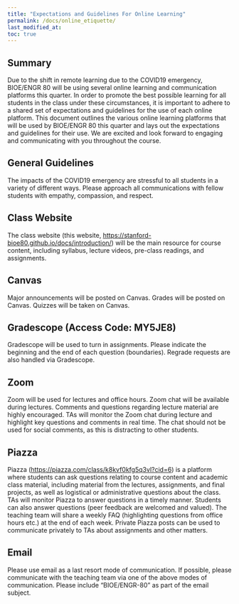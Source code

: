 ```yaml
---
title: "Expectations and Guidelines For Online Learning"
permalink: /docs/online_etiquette/
last_modified_at:
toc: true
---
```


## Summary 
Due to the shift in remote learning due to the COVID19 emergency, BIOE/ENGR 80 will be using several online learning and communication platforms this quarter. In order to promote the best possible learning for all students in the class under these circumstances, it is important to adhere to a shared set of expectations and guidelines for the use of each online platform. This document outlines the various online learning platforms that will be used by BIOE/ENGR 80 this quarter and lays out the expectations and guidelines for their use. We are excited and look forward to engaging and communicating with you throughout the course. 

## General Guidelines
The impacts of the COVID19 emergency are stressful to all students in a variety of different ways. 
Please approach all communications with fellow students with empathy, compassion, and respect. 

## Class Website 
The class website (this website, https://stanford-bioe80.github.io/docs/introduction/) will be the main resource for course content, including syllabus, lecture videos, pre-class readings, and assignments.

## Canvas
Major announcements will be posted on Canvas. Grades will be posted on Canvas. Quizzes will be taken on Canvas.

## Gradescope (Access Code: MY5JE8)
Gradescope will be used to turn in assignments. Please indicate the beginning and the end of each question (boundaries). Regrade requests are also handled via Gradescope.  

## Zoom
Zoom will be used for lectures and office hours. Zoom chat will be available during lectures. Comments and questions regarding lecture material are highly encouraged. TAs will monitor the Zoom chat during lecture and highlight key questions and comments in real time. The chat should not be used for social comments, as this is distracting to other students.

## Piazza 
Piazza (https://piazza.com/class/k8kvf0kfg5q3vl?cid=6) is a platform where students can ask questions relating to course content and academic class material, including material from the lectures, assignments, and final projects, as well as logistical or administrative questions about the class. TAs will monitor Piazza to answer questions in a timely manner.  Students can also answer questions (peer feedback are welcomed and valued). The teaching team will share a weekly FAQ (highlighting questions from office hours etc.) at the end of each week.  Private Piazza posts can be used to communicate privately to TAs about assignments and other matters.

## Email
Please use email as a last resort mode of communication. If possible, please communicate with the teaching team via one of the above modes of communication. Please include “BIOE/ENGR-80” as part of the email subject. 

